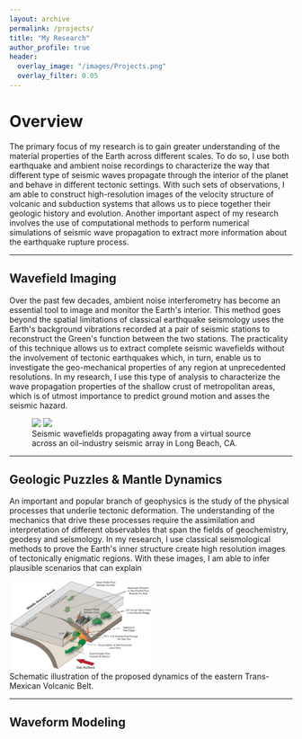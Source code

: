 ```yaml
---
layout: archive
permalink: /projects/
title: "My Research"
author_profile: true
header:
  overlay_image: "/images/Projects.png"
  overlay_filter: 0.05
---
```


# Overview
The primary focus of my research is to gain greater understanding of the material properties of the Earth across different scales. To do so, I use both earthquake and ambient noise recordings to characterize the way that different type of seismic waves propagate through the interior of the planet and behave in different tectonic settings. With such sets of observations, I am able to construct high-resolution images of the velocity structure of volcanic and subduction systems that allows us to piece together their geologic history and evolution. Another important aspect of my research involves the use of computational methods to perform numerical simulations of seismic wave propagation to extract more information about the earthquake rupture process.

<hr>

## Wavefield Imaging
Over the past few decades, ambient noise interferometry has become an essential tool to image and monitor the Earth's interior. This method goes beyond the spatial limitations of classical earthquake seismology uses the Earth's background vibrations recorded at a pair of seismic stations to reconstruct the Green's function between the two stations. The practicality of this technique allows us to extract complete seismic wavefields without the involvement of tectonic earthquakes which, in turn, enable us to investigate the geo-mechanical properties of any region at unprecedented resolutions. In my research, I use this type of analysis to characterize the wave propagation properties of the shallow crust of metropolitan areas, which is of utmost importance to predict ground motion and asses the seismic hazard.

<figure class="half">
    <img src="/files/LB3D.gif">
    <img src="/files/SB3D.gif">
    <figcaption>Seismic wavefields propagating away from a virtual source across an oil-industry seismic array in Long Beach, CA.</figcaption>
</figure>

<hr>

## Geologic Puzzles & Mantle Dynamics
An important and popular branch of geophysics is the study of the physical processes that underlie tectonic deformation. The understanding of the mechanics that drive these processes require the assimilation and interpretation of different observables that span the fields of geochemistry, geodesy and seismology. In my research, I use classical seismological methods to prove the Earth's inner structure create high resolution images of tectonically enigmatic regions. With these images, I am able to infer plausible scenarios that can explain

<img src="/images/TMVB.png" width="50%" height="50%">
<figcaption>Schematic illustration of the proposed dynamics of the eastern Trans-Mexican Volcanic Belt.</figcaption>

<hr>

## Waveform Modeling
